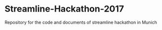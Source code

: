 # Streamline-Hackathon-2017
Repository for the code and documents of streamline hackathon in Munich
